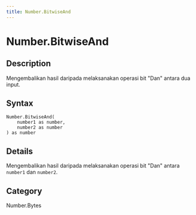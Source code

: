 ```yaml
---
title: Number.BitwiseAnd
---
```


# Number.BitwiseAnd


## Description

Mengembalikan hasil daripada melaksanakan operasi bit &#34;Dan&#34; antara dua input.


## Syntax

```powerquery
Number.BitwiseAnd(
    number1 as number,
    number2 as number
) as number
```


## Details

Mengembalikan hasil daripada melaksanakan operasi bit "Dan" antara <code>number1</code> dan <code>number2</code>.



## Category
Number.Bytes
